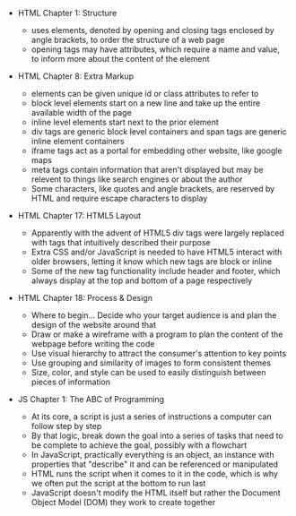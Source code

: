 * HTML Chapter 1: Structure
  * uses elements, denoted by opening and closing tags enclosed by angle brackets, to order the structure of a web page
  * opening tags may have attributes, which require a name and value, to inform more about the content of the element

* HTML Chapter 8: Extra Markup
  * elements can be given unique id or class attributes to refer to
  * block level elements start on a new line and take up the entire available width of the page
  * inline level elements start next to the prior element
  * div tags are generic block level containers and span tags are generic inline element containers
  * iframe tags act as a portal for embedding other website, like google maps
  * meta tags contain information that aren't displayed but may be relevent to things like search engines or about the author
  * Some characters, like quotes and angle brackets, are reserved by HTML and require escape characters to display

* HTML Chapter 17: HTML5 Layout
  * Apparently with the advent of HTML5 div tags were largely replaced with tags that intuitively described their purpose
  * Extra CSS and/or JavaScript is needed to have HTML5 interact with older browsers, letting it know which new tags are block or inline
  * Some of the new tag functionality include header and footer, which always display at the top and bottom of a page respectively

* HTML Chapter 18: Process & Design
  * Where to begin... Decide who your target audience is and plan the design of the website around that
  * Draw or make a wireframe with a program to plan the content of the webpage before writing the code
  * Use visual hierarchy to attract the consumer's attention to key points
  * Use grouping and similarity of images to form consistent themes
  * Size, color, and style can be used to easily distinguish between pieces of information

* JS Chapter 1: The ABC of Programming
  * At its core, a script is just a series of instructions a computer can follow step by step
  * By that logic, break down the goal into a series of tasks that need to be complete to achieve the goal, possibly with a flowchart
  * In JavaScript, practically everything is an object, an instance with properties that "describe" it and can be referenced or manipulated
  * HTML runs the script when it comes to it in the code, which is why we often put the script at the bottom to run last
  * JavaScript doesn't modify the HTML itself but rather the Document Object Model (DOM) they work to create together